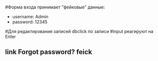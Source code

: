 #Форма входа принимает "фейковые" данные:
  * username: Admin
  * password: 12345

#Для редактирования записей dbclick по записи
#input реагируют на Enter

## link **Forgot password?** feick

